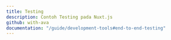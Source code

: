 ```yaml
---
title: Testing
description: Contoh Testing pada Nuxt.js
github: with-ava
documentation: "/guide/development-tools#end-to-end-testing"
---
```

